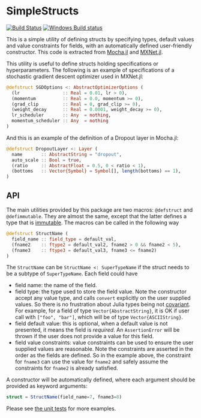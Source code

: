 # SimpleStructs

[![Build Status](https://travis-ci.org/pluskid/SimpleStructs.jl.svg?branch=master)](https://travis-ci.org/pluskid/SimpleStructs.jl)
[![Windows Build status](https://ci.appveyor.com/api/projects/status/u6ew8y036f68i4cs?svg=true)](https://ci.appveyor.com/project/pluskid/simplestructs-jl)

This is a simple utility of defining structs by specifying types, default values and value constraints for fields, with
an automatically defined user-friendly constructor. This code is extracted from [Mocha.jl](https://github.com/pluskid/Mocha.jl)
and [MXNet.jl](https://github.com/dmlc/MXNet.jl).

This utility is useful to define structs holding specifications or hyperparameters. The following is an example of specifications
of a stochastic gradient descent optimizer used in MXNet.jl:

```julia
@defstruct SGDOptions <: AbstractOptimizerOptions (
  (lr                :: Real = 0.01, lr > 0),
  (momentum          :: Real = 0.0, momentum >= 0),
  (grad_clip         :: Real = 0, grad_clip >= 0),
  (weight_decay      :: Real = 0.0001, weight_decay >= 0),
  lr_scheduler       :: Any  = nothing,
  momentum_scheduler :: Any  = nothing
)
```
And this is an example of the definition of a Dropout layer in Mocha.jl:

```julia
@defstruct DropoutLayer <: Layer (
  name       :: AbstractString = "dropout",
  auto_scale :: Bool = true,
  (ratio     :: AbstractFloat = 0.5, 0 < ratio < 1),
  (bottoms   :: Vector{Symbol} = Symbol[], length(bottoms) == 1),
)
```

## API

The main utilities provided by this package are two macros: `@defstruct` and `@defimmutable`.
They are almost the same, except that the latter defines a type that is
[immutable](http://docs.julialang.org/en/latest/manual/types/#immutable-composite-types).
The macros can be called in the following way

```julia
@defstruct StructName (
  field_name :: field_type = default_val,
  (fname2    :: ftype2 = default_val2, fname2 > 0 && fname2 < 5),
  (fname3    :: ftype3 = default_val3, fname3 <= fname2)
)
```

The `StructName` can be `StructName <: SuperTypeName` if the struct needs to be a subtype of
`SuperTypeName`. Each field could have

* field name: the name of the field.
* field type: the type used to store the field value. Note the constructor accept any value type, and calls `convert` explicitly on the user supplied values. So there is no frustration about Julia types being not [covariant](https://en.wikipedia.org/wiki/Covariance_and_contravariance_(computer_science)). For example, for a field of type `Vector{AbstractString}`, it is OK if user call with `["foo", "bar"]`, which will be of type `Vector{ASCIIString}`.
* field default value: this is optional, when a default value is not presented, it means the field is *required*. An `AssertionError` will be thrown if the user does not provide a value for this field.
* field value constraints: value constraints can be used to ensure the user supplied values are reasonable. Note the constraints are asserted in the order as the fields are defined. So in the example above, the constraint for `fname3` can use the value for `fname2` and safely assume the constraints for `fname2` is already satisfied.

A constructor will be automatically defined, where each argument should be provided as keyword arguments:

```julia
struct = StructName(field_name=7, fname3=8)
```

Please see [the unit tests](test/runtests.jl) for more examples.
